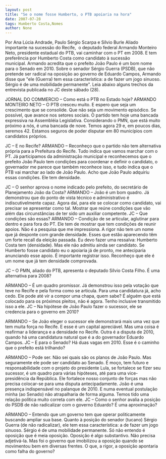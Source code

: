 ```yaml
---
layout: post
title: "Se o nome fosse Humberto, o PTB apoiaria na hora"
date: 2007-07-28
tags: Humberto Costa,Nomes
author: None
---
```

Por Ana L&uacute;cia Andrade, Paulo S&eacute;rgio Scarpa e S&iacute;lvio Burle 
Aliado importante na sucess&atilde;o do Recife,&nbsp; o deputado federal Armando Monteiro Neto, presidente estadual do PTB,&nbsp;vai caminhar com o PT em 2008.&nbsp;E tem prefer&ecirc;ncia por Humberto Costa como candidato &agrave; sucess&atilde;o municipal.&nbsp;Armando acredita que o prefeito Jo&atilde;o Paulo &eacute; um bom nome para o&nbsp;Senado em 2010. Sobre o senador S&eacute;rgio Guerra (PSDB), que n&atilde;o pretende ser radical na oposi&ccedil;&atilde;o ao governo de Eduardo Campos, Armando disse que &quot;ele (Guerra) tem essa caracter&iacute;stica: a de fazer um jogo sinuoso. S&eacute;rgio &eacute; de uma mobilidade permanente&quot;.&nbsp;Leia abaixo alguns trechos da entrevista publicada no JC deste s&aacute;bado (28).&nbsp;

JORNAL DO COMMERCIO &ndash; Como est&aacute; o PTB no Estado hoje? 
ARMANDO MONTEIRO NETO &ndash; O PTB cresceu muito. E espero que seja um crescimento que se consolide. Que n&atilde;o seja um movimento epis&oacute;dico. Se poss&iacute;vel, que avance nos setores sociais. O partido tem hoje uma bancada expressiva na Assembl&eacute;ia Legislativa. Considerando o PMN, que est&aacute; muito pr&oacute;ximo a n&oacute;s, &eacute; uma bancada de nove. Temos agora 29 e, em poucos dias, seremos 42. Estamos seguros de poder disputar em 80 munic&iacute;pios com candidatos pr&oacute;prios. 

JC &ndash; E no Recife? 
ARMANDO &ndash; Reconhe&ccedil;o que o partido n&atilde;o tem alternativa pr&oacute;pria para a Prefeitura do Recife. Tudo indica que vamos marchar com o PT. J&aacute; participamos da administra&ccedil;&atilde;o municipal e reconhecemos que o prefeito Jo&atilde;o Paulo tem condi&ccedil;&otilde;es para coordenar e definir o candidato, o governador me parece que tamb&eacute;m reconhece isso, e tudo indica que o PTB vai marchar ao lado de Jo&atilde;o Paulo. Acho que Jo&atilde;o Paulo adquiriu essas condi&ccedil;&otilde;es. Ele tem densidade. 

JC &ndash; O senhor aprova o nome indicado pelo prefeito, do secret&aacute;rio de Planejamento Jo&atilde;o da Costa?
ARMANDO &ndash; Jo&atilde;o &eacute; um bom quadro. J&aacute; demonstrou que do ponto de vista t&eacute;cnico e administrativo &eacute; indiscutivelmente capaz. Agora da&iacute;, para ele se colocar como candidato, vai precisar se apresentar como tal. Mostrar que re&uacute;ne condi&ccedil;&otilde;es que v&atilde;o al&eacute;m das circunst&acirc;ncias de ter sido um auxiliar competente. 
JC &ndash; Que condi&ccedil;&otilde;es s&atilde;o essas?
ARMANDO &ndash; Condi&ccedil;&atilde;o de se articular, aglutinar para dentro e para fora do PT. Ele tem de mostrar que tem condi&ccedil;&otilde;es de reunir apoios. N&atilde;o &eacute; a pesquisa que me impressiona. A rigor n&atilde;o tem um nome que j&aacute; desponte com grande densidade. Esses que est&atilde;o aparecendo t&ecirc;m um forte recall da elei&ccedil;&atilde;o passada. Eu devo fazer uma ressalva: Humberto Costa tem (densidade). Mas ele n&atilde;o admitiu ainda ser candidato. Se Humberto fosse candidato eu o apoiaria j&aacute; de pronto, me anteciparia anunciando esse apoio. &Eacute; importante registrar isso. Reconhe&ccedil;o que ele &eacute; um nome que j&aacute; tem densidade comprovada.

JC &ndash; O PMN, aliado do PTB, apresenta o deputado S&iacute;lvio Costa Filho. &Eacute; uma alternativa para 2008? 

ARMANDO &ndash; &Eacute; um quadro promissor. J&aacute; demonstrou isso pela vota&ccedil;&atilde;o que teve no Recife e pela forma como se articula. Para uma candidatura j&aacute;, acho cedo. Ele pode at&eacute; vir a compor uma chapa, quem sabe? &Eacute; algu&eacute;m que est&aacute; colocado para os pr&oacute;ximos pleitos, n&atilde;o &eacute; agora. Tenho inclusive transmitido isso a ele. 
JC &ndash; Na hip&oacute;tese de Jo&atilde;o Paulo fazer o sucessor, ele se credencia para o governo em 2010? 

ARMANDO &ndash; Se Jo&atilde;o eleger o sucessor ele demonstrar&aacute; mais uma vez que tem muita for&ccedil;a no Recife. E esse &eacute; um capital apreci&aacute;vel. Mas uma coisa &eacute; reafirmar a lideran&ccedil;a e a densidade no Recife. Outra &eacute; a disputa de 2010, quando h&aacute; uma candidatura natural que &eacute; a do governador Eduardo Campos. 
JC &ndash; E para o Senado? H&aacute; duas vagas em 2010. Esse &eacute; o caminho que o prefeito est&aacute; trilhando? 

ARMANDO &ndash; Pode ser. N&atilde;o sei quais s&atilde;o os planos de Jo&atilde;o Paulo. Mas seguramente ele pode ser candidato ao Senado. &Eacute; mo&ccedil;o, tem futuro e responsabilidade com o projeto do presidente Lula, se fortalece se fizer seu sucessor, &eacute; um quadro para v&aacute;rias hip&oacute;teses, at&eacute; para uma vice-presid&ecirc;ncia da Rep&uacute;blica. Ele fortalece nosso conjunto de for&ccedil;as mas n&atilde;o precisa colocar-se para uma disputa antecipadamente. Jo&atilde;o &eacute; uma presen&ccedil;a indispens&aacute;vel no palanque de 2010. E numa eventual postula&ccedil;&atilde;o minha (ao Senado) n&atilde;o atrapalharia de forma alguma. Temos tido uma rela&ccedil;&atilde;o pol&iacute;tica muito correta com ele. 
JC &ndash; Como o senhor avalia a posi&ccedil;&atilde;o do PSDB de n&atilde;o radicalizar com o governo Eduardo? &Eacute; uma aproxima&ccedil;&atilde;o? 

ARMANDO &ndash; Entendo que um governo tem que operar politicamente buscando ampliar sua base. Quanto &agrave; posi&ccedil;&atilde;o do senador (tucano) S&eacute;rgio Guerra (de n&atilde;o radicalizar), ele tem essa caracter&iacute;stica: a de fazer um jogo sinuoso. S&eacute;rgio &eacute; de uma mobilidade permanente. S&oacute; n&atilde;o entendo &eacute; oposi&ccedil;&atilde;o que &eacute; meia oposi&ccedil;&atilde;o. Oposi&ccedil;&atilde;o &eacute; algo substantivo. N&atilde;o precisa adjetiv&aacute;-la. Mas foi o governo que imobilizou a oposi&ccedil;&atilde;o quando se movimentou bem em diversas frentes. O que, a rigor, a oposi&ccedil;&atilde;o apontaria como falha do governo?  